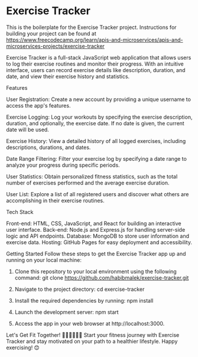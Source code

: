 # Exercise Tracker

This is the boilerplate for the Exercise Tracker project. Instructions for building your project can be found at https://www.freecodecamp.org/learn/apis-and-microservices/apis-and-microservices-projects/exercise-tracker

Exercise Tracker is a full-stack JavaScript web application that allows users to log their exercise routines and monitor their progress. With an intuitive interface, users can record exercise details like description, duration, and date, and view their exercise history and statistics.


Features

  User Registration: Create a new account by providing a unique username to access the app's features.
  
  Exercise Logging: Log your workouts by specifying the exercise description, duration, and optionally, the exercise date. If no date is given, the current date will be used.
  
  Exercise History: View a detailed history of all logged exercises, including descriptions, durations, and dates.
  
  Date Range Filtering: Filter your exercise log by specifying a date range to analyze your progress during specific periods.
  
  User Statistics: Obtain personalized fitness statistics, such as the total number of exercises performed and the average exercise duration.
  
  User List: Explore a list of all registered users and discover what others are accomplishing in their exercise routines.


Tech Stack

  Front-end: HTML, CSS, JavaScript, and React for building an interactive user interface.
  Back-end: Node.js and Express.js for handling server-side logic and API endpoints.
  Database: MongoDB to store user information and exercise data.
  Hosting: GitHub Pages for easy deployment and accessibility.


Getting Started
  Follow these steps to get the Exercise Tracker app up and running on your local machine:

1. Clone this repository to your local environment using the following command:
  git clone https://github.com/habibmalek/exercise-tracker.git

2. Navigate to the project directory:
  cd exercise-tracker

3. Install the required dependencies by running:
  npm install

4. Launch the development server:
  npm start

5. Access the app in your web browser at http://localhost:3000.


Let's Get Fit Together! 🏋️‍♂️🚴‍♀️🏃‍♂️
Start your fitness journey with Exercise Tracker and stay motivated on your path to a healthier lifestyle. Happy exercising! 😊

